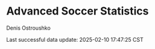 # Advanced Soccer Statistics
Denis Ostroushko

<!-- gfm -->

Last successful data update: 2025-02-10 17:47:25 CST

